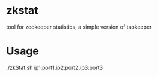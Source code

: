 zkstat
======

tool for zookeeper statistics, a simple version of taokeeper

Usage
======
./zkStat.sh ip1:port1,ip2:port2,ip3:port3
